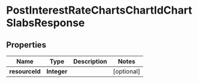 
# PostInterestRateChartsChartIdChartSlabsResponse

## Properties
Name | Type | Description | Notes
------------ | ------------- | ------------- | -------------
**resourceId** | **Integer** |  |  [optional]



